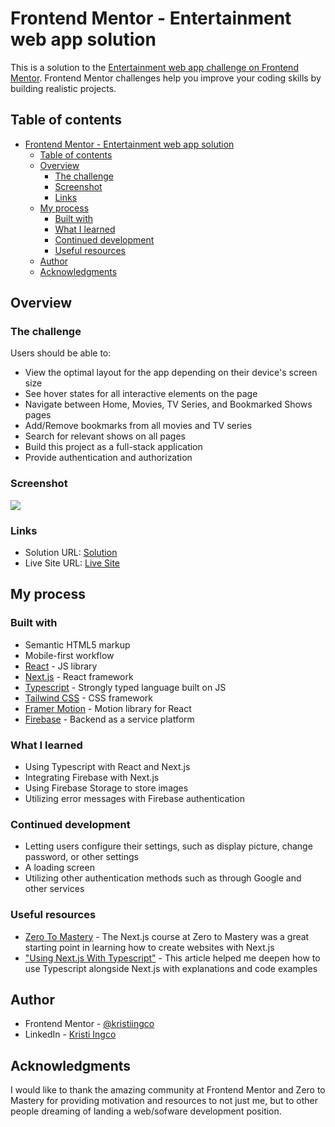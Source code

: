 # Frontend Mentor - Entertainment web app solution

This is a solution to the [Entertainment web app challenge on Frontend Mentor](https://www.frontendmentor.io/challenges/entertainment-web-app-J-UhgAW1X). Frontend Mentor challenges help you improve your coding skills by building realistic projects.

## Table of contents

- [Frontend Mentor - Entertainment web app solution](#frontend-mentor---entertainment-web-app-solution)
  - [Table of contents](#table-of-contents)
  - [Overview](#overview)
    - [The challenge](#the-challenge)
    - [Screenshot](#screenshot)
    - [Links](#links)
  - [My process](#my-process)
    - [Built with](#built-with)
    - [What I learned](#what-i-learned)
    - [Continued development](#continued-development)
    - [Useful resources](#useful-resources)
  - [Author](#author)
  - [Acknowledgments](#acknowledgments)

## Overview

### The challenge

Users should be able to:

- View the optimal layout for the app depending on their device's screen size
- See hover states for all interactive elements on the page
- Navigate between Home, Movies, TV Series, and Bookmarked Shows pages
- Add/Remove bookmarks from all movies and TV series
- Search for relevant shows on all pages
- Build this project as a full-stack application
- Provide authentication and authorization

### Screenshot

![](https://i.imgur.com/FisK9VV.png)

### Links

- Solution URL: [Solution](https://github.com/kristiingco/forward)
- Live Site URL: [Live Site](https://forward-entertainment.vercel.app/login)

## My process

### Built with

- Semantic HTML5 markup
- Mobile-first workflow
- [React](https://reactjs.org/) - JS library
- [Next.js](https://nextjs.org/) - React framework
- [Typescript](https://www.typescriptlang.org/) - Strongly typed language built on JS
- [Tailwind CSS](https://tailwindcss.com/) - CSS framework
- [Framer Motion](https://www.framer.com/motion/) - Motion library for React
- [Firebase](https://firebase.google.com/) - Backend as a service platform

### What I learned

- Using Typescript with React and Next.js
- Integrating Firebase with Next.js
- Using Firebase Storage to store images
- Utilizing error messages with Firebase authentication

### Continued development

- Letting users configure their settings, such as display picture, change password, or other settings
- A loading screen
- Utilizing other authentication methods such as through Google and other services

### Useful resources

- [Zero To Mastery](https://zerotomastery.io/) - The Next.js course at Zero to Mastery was a great starting point in learning how to create websites with Next.js
- ["Using Next.js With Typescript"](https://blog.logrocket.com/using-next-js-with-typescript/) - This article helped me deepen how to use Typescript alongside Next.js with explanations and code examples

## Author

- Frontend Mentor - [@kristiingco](https://www.frontendmentor.io/profile/kristiingco)
- LinkedIn - [Kristi Ingco](https://www.linkedin.com/in/kristianaingco/)

## Acknowledgments

I would like to thank the amazing community at Frontend Mentor and Zero to Mastery for providing motivation and resources to not just me, but to other people dreaming of landing a web/sofware development position.
